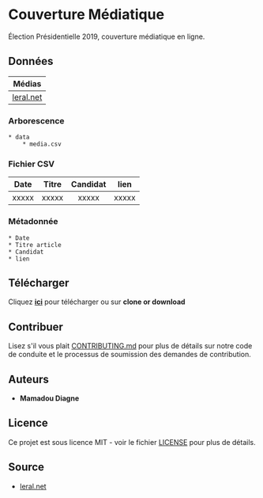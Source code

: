 # Couverture Médiatique

Élection Présidentielle 2019, couverture médiatique en ligne.

## Données

| Médias |
| --------- |
| [leral.net](data/leral.csv) |

### Arborescence

```
* data
    * media.csv
```

### Fichier CSV

| Date | Titre | Candidat | lien |
| --------- |:-----:|:-----:|:-----:|
|   xxxxx   | xxxxx | xxxxx | xxxxx |

### Métadonnée
```
* Date
* Titre article
* Candidat
* lien
```

## Télécharger

Cliquez [**ici**](https://github.com/senegalouvert/Couverture-Mediatique-2019/archive/master.zip) pour télécharger ou sur **clone or download**

## Contribuer

Lisez s'il vous plait [CONTRIBUTING.md](CONTRIBUTING.md) pour plus de détails sur notre code de conduite et le processus de soumission des demandes de contribution.

## Auteurs

* **Mamadou Diagne**

## Licence

Ce projet est sous licence MIT - voir le fichier [LICENSE](LICENSE) pour plus de détails.

## Source

* [leral.net](leral.net)